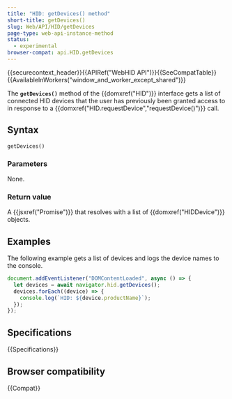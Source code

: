 ```yaml
---
title: "HID: getDevices() method"
short-title: getDevices()
slug: Web/API/HID/getDevices
page-type: web-api-instance-method
status:
  - experimental
browser-compat: api.HID.getDevices
---
```


{{securecontext_header}}{{APIRef("WebHID API")}}{{SeeCompatTable}}{{AvailableInWorkers("window_and_worker_except_shared")}}

The **`getDevices()`** method of the {{domxref("HID")}} interface gets a list of connected HID devices that the user has previously been granted access to in response to a {{domxref("HID.requestDevice","requestDevice()")}} call.

## Syntax

```js-nolint
getDevices()
```

### Parameters

None.

### Return value

A {{jsxref("Promise")}} that resolves with a list of {{domxref("HIDDevice")}} objects.

## Examples

The following example gets a list of devices and logs the device names to the console.

```js
document.addEventListener("DOMContentLoaded", async () => {
  let devices = await navigator.hid.getDevices();
  devices.forEach((device) => {
    console.log(`HID: ${device.productName}`);
  });
});
```

## Specifications

{{Specifications}}

## Browser compatibility

{{Compat}}
